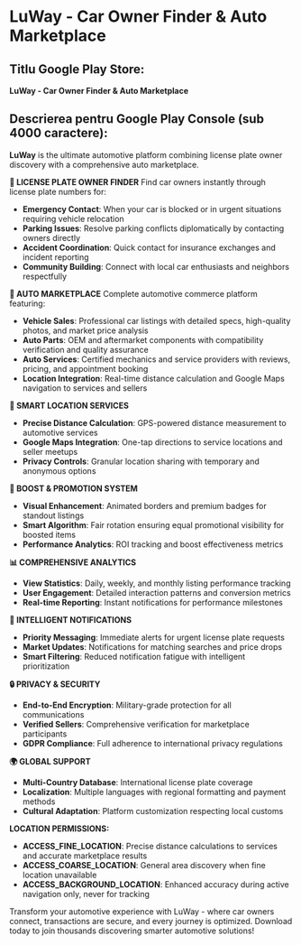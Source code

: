 # LuWay - Car Owner Finder & Auto Marketplace

## Titlu Google Play Store:
**LuWay - Car Owner Finder & Auto Marketplace**

## Descrierea pentru Google Play Console (sub 4000 caractere):

**LuWay** is the ultimate automotive platform combining license plate owner discovery with a comprehensive auto marketplace.

**🚗 LICENSE PLATE OWNER FINDER**
Find car owners instantly through license plate numbers for:
- **Emergency Contact**: When your car is blocked or in urgent situations requiring vehicle relocation
- **Parking Issues**: Resolve parking conflicts diplomatically by contacting owners directly
- **Accident Coordination**: Quick contact for insurance exchanges and incident reporting
- **Community Building**: Connect with local car enthusiasts and neighbors respectfully

**🛒 AUTO MARKETPLACE**
Complete automotive commerce platform featuring:
- **Vehicle Sales**: Professional car listings with detailed specs, high-quality photos, and market price analysis
- **Auto Parts**: OEM and aftermarket components with compatibility verification and quality assurance
- **Auto Services**: Certified mechanics and service providers with reviews, pricing, and appointment booking
- **Location Integration**: Real-time distance calculation and Google Maps navigation to services and sellers

**📍 SMART LOCATION SERVICES**
- **Precise Distance Calculation**: GPS-powered distance measurement to automotive services
- **Google Maps Integration**: One-tap directions to service locations and seller meetups
- **Privacy Controls**: Granular location sharing with temporary and anonymous options

**🚀 BOOST & PROMOTION SYSTEM**
- **Visual Enhancement**: Animated borders and premium badges for standout listings
- **Smart Algorithm**: Fair rotation ensuring equal promotional visibility for boosted items
- **Performance Analytics**: ROI tracking and boost effectiveness metrics

**📊 COMPREHENSIVE ANALYTICS**
- **View Statistics**: Daily, weekly, and monthly listing performance tracking
- **User Engagement**: Detailed interaction patterns and conversion metrics
- **Real-time Reporting**: Instant notifications for performance milestones

**🔔 INTELLIGENT NOTIFICATIONS**
- **Priority Messaging**: Immediate alerts for urgent license plate requests
- **Market Updates**: Notifications for matching searches and price drops
- **Smart Filtering**: Reduced notification fatigue with intelligent prioritization

**🔒 PRIVACY & SECURITY**
- **End-to-End Encryption**: Military-grade protection for all communications
- **Verified Sellers**: Comprehensive verification for marketplace participants
- **GDPR Compliance**: Full adherence to international privacy regulations

**🌍 GLOBAL SUPPORT**
- **Multi-Country Database**: International license plate coverage
- **Localization**: Multiple languages with regional formatting and payment methods
- **Cultural Adaptation**: Platform customization respecting local customs

**LOCATION PERMISSIONS:**
- **ACCESS_FINE_LOCATION**: Precise distance calculations to services and accurate marketplace results
- **ACCESS_COARSE_LOCATION**: General area discovery when fine location unavailable
- **ACCESS_BACKGROUND_LOCATION**: Enhanced accuracy during active navigation only, never for tracking

Transform your automotive experience with LuWay - where car owners connect, transactions are secure, and every journey is optimized. Download today to join thousands discovering smarter automotive solutions!


